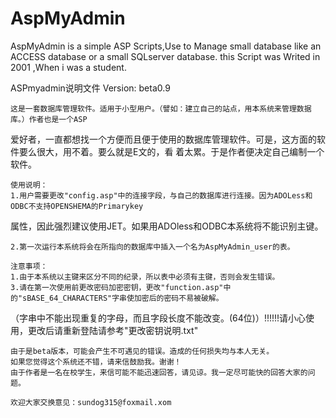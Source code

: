 # AspMyAdmin
AspMyAdmin is a simple ASP Scripts,Use to Manage small database like an ACCESS database or a small SQLserver database.
this Script was Writed in 2001 ,When i was a student.

ASPmyadmin说明文件
Version: beta0.9

    这是一套数据库管理软件。适用于小型用户。（譬如：建立自己的站点，用本系统来管理数据库。）作者也是一个ASP
爱好者，一直都想找一个方便而且便于使用的数据库管理软件。可是，这方面的软件要么很大，用不着。要么就是E文的，看
着太累。于是作者便决定自己编制一个软件。
    
    使用说明：
    1.用户需要更改"config.asp"中的连接字段，与自己的数据库进行连接。因为ADOLess和ODBC不支持OPENSHEMA的Primarykey
属性，因此强烈建议使用JET。如果用ADOless和ODBC本系统将不能识别主键。

    2.第一次运行本系统将会在所指向的数据库中插入一个名为AspMyAdmin_user的表。
   
    注意事项：
    1.由于本系统以主键来区分不同的纪录，所以表中必须有主键，否则会发生错误。
    3.请在第一次使用前更改密码加密密钥，更改"function.asp"中的"sBASE_64_CHARACTERS"字串使加密后的密码不易被破解。
（字串中不能出现重复的字母，而且字段长度不能改变。(64位)）!!!!!!请小心使用，更改后请重新登陆请参考"更改密钥说明.txt"

   
    由于是beta版本，可能会产生不可遇见的错误。造成的任何损失均与本人无关。
    如果您觉得这个系统还不错，请来信鼓励我。谢谢！
    由于作者是一名在校学生，来信可能不能迅速回答，请见谅。我一定尽可能快的回答大家的问题。
    
    欢迎大家交换意见：sundog315@foxmail.xom
